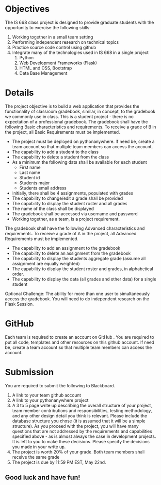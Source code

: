 # Objectives

The IS 668 class project is designed to provide graduate students with the opportunity to exercise the following skills:
  1. Working together in a small team setting
  2. Performing independent research on technical topics
  3. Practice source code control using github
  4. Integrate many of the technologies used in IS 668 in a single project
     1. Python
     2. Web Development Frameworks (Flask)
     3. HTML and CSS, Bootstrap
     4. Data Base Management
     
# Details

The project objective is to build a web application that provides the functionality of classroom gradebook, similar, in concept, to the gradebook we commonly use in class. This is a student project - there is no expectation of a professional gradebook. The gradebook shall have the following Basic characteristics and requirements. To receive a grade of B in the project, all Basic Requirements must be implemented.

* The project must be deployed on pythonanywhere. If need be, create a team account so that multiple team members can access the account.
* The capability to add a student to the class
* The capability to delete a student from the class
* As a minimum the following data shall be available for each student
  * First name
  * Last name
  * Student id
  * Students major
  * Students email address
* Initially, there shall be 4 assignments, populated with grades
* The capability to change/edit a grade shall be provided
* The capability to display the student roster and all grades
* The name of the class shall be displayed
* The gradebook shall be accessed via username and password
* Working together, as a team, is a project requirement.

The gradebook shall have the following Advanced characteristics and requirements. To receive a grade of A in the project, all Advanced Requirements must be implemented.
* The capability to add an assignment to the gradebook
* The capability to delete an assignment from the gradebook
* The capability to display the students aggregate grade (assume all assignment are equally weighted)
* The capability to display the student roster and grades, in alphabetical order.
* The capability to display the data (all grades and other data) for a single student

Optional Challenge: The ability for more than one user to simultaneously access the gradebook. You will need to do independent research on the Flask Session.

# GitHub
Each team is required to create an account on GitHub . You are required to put all code, templates and other resources on this github account. If need be, create a team account so that multiple team members can access the account.

# Submission
You are required to submit the following to Blackboard.
1. A link to your team github account
2. A link to your pythonanywhere project
3. A 3 to 5 page write up describing the overall structure of your project, team member contributions and responsibilities, testing methodology, and any other design detail you think is relevant. Please include the database structure you chose (it is assumed that it will be a simple structure). As you proceed with the project, you will have many questions that are not addressed by the requirements and capabilities specified above - as is almost always the case in development projects. It is left to you to make these decisions. Please specify the decisions you made in your write up.
4. The project is worth 20% of your grade. Both team members shall receive the same grade
5. The project is due by 11:59 PM EST, May 22nd.

## Good luck and have fun!
